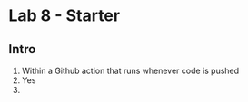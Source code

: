 # Lab 8 - Starter

## Intro

1. Within a Github action that runs whenever code is pushed
2. Yes
3. 
